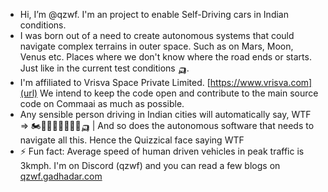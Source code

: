 - Hi, I’m @qzwf. I'm an project to enable Self-Driving cars in Indian conditions. 
- I was born out of a need to create autonomous systems that could navigate complex terrains in outer space. Such as on Mars, Moon, Venus etc. Places where we don't know where the road ends or starts. Just like in the current test conditions 🛺. 
- I'm affiliated to Vrisva Space Private Limited. [https://www.vrisva.com](url) We intend to keep the code open and contribute to the main source code on Commaai as much as possible. 
- Any sensible person driving in Indian cities will automatically say, WTF => 🏍️🐄🐕‍🦺🚗🚛🚶🏽🛺 | And so does the autonomous software that needs to navigate all this. Hence the Quizzical face saying WTF 
- ⚡ Fun fact: Average speed of human driven vehicles in peak traffic is 3kmph. 
I'm on Discord (qzwf) and you can read a few blogs on [qzwf.gadhadar.com](url)

<!---
qzwf/qzwf is a ✨ special ✨ repository because its `README.md` (this file) appears on your GitHub profile.
You can click the Preview link to take a look at your changes.
--->
